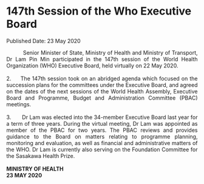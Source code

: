 <html>
    <meta http-equiv="Content-Type" content="text/html; charset=utf-8"/>
    <meta charset="utf-8"/>
    <title>147th Session of the Who Executive Board</title>
    <body><h1>147th Session of the Who Executive Board</h1>
    <p>Published Date: 23 May 2020</p> <p style="text-align: justify;">&nbsp; &nbsp; &nbsp; &nbsp; &nbsp; Senior Minister of State, Ministry of Health and Ministry of Transport, Dr Lam Pin Min participated in the 147th session of the World Health Organization (WHO) Executive Board, held virtually on 22 May 2020.&nbsp;<br><br>2.&nbsp; &nbsp; &nbsp;The 147th session took on an abridged agenda which focused on the succession plans for the committees under the Executive Board, and agreed on the dates of the next sessions of the World Health Assembly, Executive Board and Programme, Budget and Administration Committee (PBAC) meetings.<br><br>3.&nbsp; &nbsp; &nbsp; &nbsp;Dr Lam was elected into the 34-member Executive Board last year for a term of three years. During the virtual meeting, Dr Lam was appointed as member of the PBAC for two years. The PBAC reviews and provides guidance to the Board on matters relating to programme planning, monitoring and evaluation, as well as financial and administrative matters of the WHO. Dr Lam is currently also serving on the Foundation Committee for the Sasakawa Health Prize.<br><br><strong>MINISTRY OF HEALTH<br>23 MAY 2020</strong></p></body>
</html>